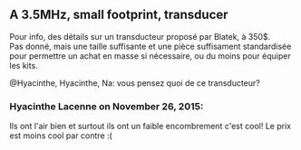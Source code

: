 ## A 3.5MHz, small footprint, transducer



Pour info, des détails sur un transducteur proposé par Blatek, à 350$.  
Pas donné, mais une taille suffisante et une pièce suffisament standardisée
pour permettre un achat en masse si nécessaire, ou du moins pour équiper les
kits.  
  
@Hyacinthe, Hyacinthe, Na: vous pensez quoi de ce transducteur?



### **Hyacinthe Lacenne** on November 26, 2015:



Ils ont l'air bien et surtout ils ont un faible encombrement c'est cool! Le
prix est moins cool par contre :(



